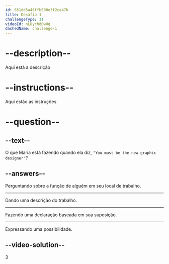 ```yaml
---
id: 651dd5a46ffb500e3f2ce47b
title: Desafio 1
challengeType: 11
videoId: nLDychdBwUg
dashedName: challenge-1
---
```


# --description--

Aqui está a descrição

# --instructions--

Aqui estão as instruções

# --question--

## --text--

O que Maria está fazendo quando ela diz, `"You must be the new graphic designer"`?

## --answers--

Perguntando sobre a função de alguém em seu local de trabalho.

***

Dando uma descrição do trabalho.

***

Fazendo uma declaração baseada em sua suposição.

***

Expressando uma possibilidade.

## --video-solution--

3
